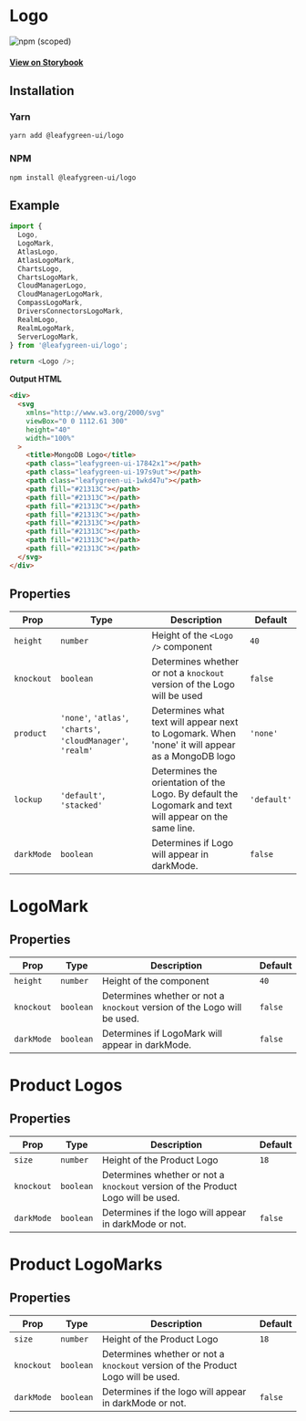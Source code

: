 # Logo

![npm (scoped)](https://img.shields.io/npm/v/@leafygreen-ui/logo.svg)

#### [View on Storybook](https://mongodb.github.io/leafygreen-ui/?path=/story/logo--logo)

## Installation

### Yarn

```shell
yarn add @leafygreen-ui/logo
```

### NPM

```shell
npm install @leafygreen-ui/logo
```

## Example

```js
import {
  Logo,
  LogoMark,
  AtlasLogo,
  AtlasLogoMark,
  ChartsLogo,
  ChartsLogoMark,
  CloudManagerLogo,
  CloudManagerLogoMark,
  CompassLogoMark,
  DriversConnectorsLogoMark,
  RealmLogo,
  RealmLogoMark,
  ServerLogoMark,
} from '@leafygreen-ui/logo';

return <Logo />;
```

**Output HTML**

```html
<div>
  <svg
    xmlns="http://www.w3.org/2000/svg"
    viewBox="0 0 1112.61 300"
    height="40"
    width="100%"
  >
    <title>MongoDB Logo</title>
    <path class="leafygreen-ui-17842x1"></path>
    <path class="leafygreen-ui-197s9ut"></path>
    <path class="leafygreen-ui-1wkd47u"></path>
    <path fill="#21313C"></path>
    <path fill="#21313C"></path>
    <path fill="#21313C"></path>
    <path fill="#21313C"></path>
    <path fill="#21313C"></path>
    <path fill="#21313C"></path>
    <path fill="#21313C"></path>
    <path fill="#21313C"></path>
  </svg>
</div>
```

## Properties

| Prop       | Type                                                         | Description                                                                                            | Default     |
| ---------- | ------------------------------------------------------------ | ------------------------------------------------------------------------------------------------------ | ----------- |
| `height`   | `number`                                                     | Height of the `<Logo />` component                                                                     | `40`        |
| `knockout` | `boolean`                                                    | Determines whether or not a `knockout` version of the Logo will be used                                | `false`     |
| `product`  | `'none'`, `'atlas'`, `'charts'`, `'cloudManager'`, `'realm'` | Determines what text will appear next to Logomark. When 'none' it will appear as a MongoDB logo        | `'none'`    |
| `lockup`   | `'default'`, `'stacked'`                                     | Determines the orientation of the Logo. By default the Logomark and text will appear on the same line. | `'default'` |
| `darkMode` | `boolean`                                                    | Determines if Logo will appear in darkMode.                                                            | `false`     |

# LogoMark

## Properties

| Prop       | Type      | Description                                                              | Default |
| ---------- | --------- | ------------------------------------------------------------------------ | ------- |
| `height`   | `number`  | Height of the component                                                  | `40`    |
| `knockout` | `boolean` | Determines whether or not a `knockout` version of the Logo will be used. | `false` |
| `darkMode` | `boolean` | Determines if LogoMark will appear in darkMode.                          | `false` |

# Product Logos

## Properties

| Prop       | Type      | Description                                                                      | Default |
| ---------- | --------- | -------------------------------------------------------------------------------- | ------- |
| `size`     | `number`  | Height of the Product Logo                                                       | `18`    |
| `knockout` | `boolean` | Determines whether or not a `knockout` version of the Product Logo will be used. |         |
| `darkMode` | `boolean` | Determines if the logo will appear in darkMode or not.                           | `false` |

# Product LogoMarks

## Properties

| Prop       | Type      | Description                                                                      | Default |
| ---------- | --------- | -------------------------------------------------------------------------------- | ------- |
| `size`     | `number`  | Height of the Product Logo                                                       | `18`    |
| `knockout` | `boolean` | Determines whether or not a `knockout` version of the Product Logo will be used. |         |
| `darkMode` | `boolean` | Determines if the logo will appear in darkMode or not.                           | `false` |
